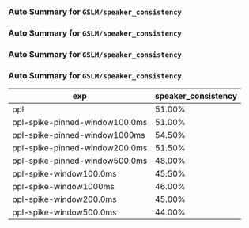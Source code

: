 ### Auto Summary for `GSLM/speaker_consistency`

### Auto Summary for `GSLM/speaker_consistency`

### Auto Summary for `GSLM/speaker_consistency`

### Auto Summary for `GSLM/speaker_consistency`

<!-- AUTO-GEN: SPLIT TABLE -->
| exp | speaker_consistency |
| --- | --- |
| ppl | 51.00% |
| ppl-spike-pinned-window100.0ms | 51.00% |
| ppl-spike-pinned-window1000ms | 54.50% |
| ppl-spike-pinned-window200.0ms | 51.50% |
| ppl-spike-pinned-window500.0ms | 48.00% |
| ppl-spike-window100.0ms | 45.50% |
| ppl-spike-window1000ms | 46.00% |
| ppl-spike-window200.0ms | 45.00% |
| ppl-spike-window500.0ms | 44.00% |
<!-- AUTO-GEN: SPLIT TABLE -->
